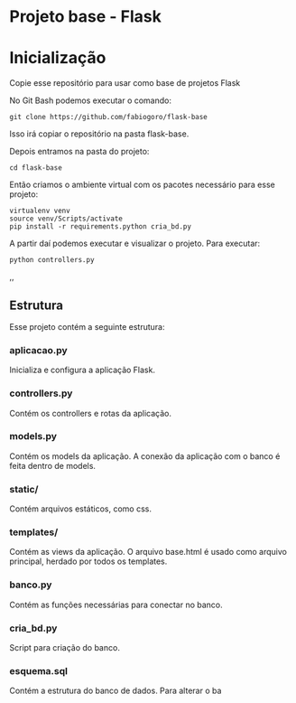 # Projeto base - Flask

# Inicialização

Copie esse repositório para usar como base de projetos Flask

No Git Bash podemos executar o comando:

```
git clone https://github.com/fabiogoro/flask-base
```

Isso irá copiar o repositório na pasta flask-base.

Depois entramos na pasta do projeto:

```
cd flask-base
```

Então criamos o ambiente virtual com os pacotes necessário para esse projeto:

```
virtualenv venv
source venv/Scripts/activate
pip install -r requirements.python cria_bd.py
```

A partir daí podemos executar e visualizar o projeto.
Para executar:

```
python controllers.py
```

,,
## Estrutura

Esse projeto contém a seguinte estrutura:

### aplicacao.py

Inicializa e configura a aplicação Flask.

### controllers.py

Contém os controllers e rotas da aplicação.

### models.py

Contém os models da aplicação. A conexão da aplicação com o banco é feita dentro de models.

### static/

Contém arquivos estáticos, como css.

### templates/

Contém as views da aplicação. O arquivo base.html é usado como arquivo principal, herdado por todos os templates.

### banco.py

Contém as funções necessárias para conectar no banco.

### cria_bd.py

Script para criação do banco.

### esquema.sql
Contém a estrutura do banco de dados. Para alterar o ba
